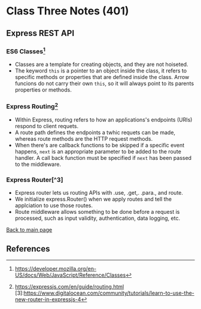 # Class Three Notes (401)

## Express REST API

### ES6 Classes[^1]

- Classes are a template for creating objects, and they are not hoiseted.
- The keyword `this` is a pointer to an object inside the class, it refers to specific methods or properties that are defined inside the class. Arrow funcions do not carry their own `this`, so it will always point to its parents properties or methods. 

### Express Routing[^2]

- Within Express, routing refers to how an applications's endpoints (URIs) respond to client requets.
- A route path defines the endpoints a twhic requets can be made, whereas route methods are the HTTP request methods.
- When there's are callback functions to be skipped if a specific event happens, `next` is an appropriate parameter to be added to the route handler. A call back function must be specified if `next` has been passed to the middleware.

### Express Router[^3]

- Express router lets us routing APIs with .use, .get,. .para., and route. 
- We initialize express.Router() when we apply routes and tell the applciation to use those routes.
- Route middleware allows something to be done before a request is processed, such as input validity, authentication, data logging, etc. 

 [Back to main page](https://mirandalu2020.github.io/reading-notes/)

## References

[^1]:https://developer.mozilla.org/en-US/docs/Web/JavaScript/Reference/Classes
[^2]:https://expressjs.com/en/guide/routing.html
[3]:https://www.digitalocean.com/community/tutorials/learn-to-use-the-new-router-in-expressjs-4
